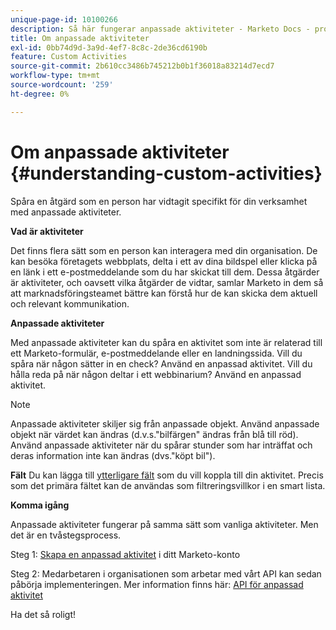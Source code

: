 ```yaml
---
unique-page-id: 10100266
description: Så här fungerar anpassade aktiviteter - Marketo Docs - produktdokumentation
title: Om anpassade aktiviteter
exl-id: 0bb74d9d-3a9d-4ef7-8c8c-2de36cd6190b
feature: Custom Activities
source-git-commit: 2b610cc3486b745212b0b1f36018a83214d7ecd7
workflow-type: tm+mt
source-wordcount: '259'
ht-degree: 0%

---
```


# Om anpassade aktiviteter {#understanding-custom-activities}

Spåra en åtgärd som en person har vidtagit specifikt för din verksamhet med anpassade aktiviteter.

**Vad är aktiviteter**

Det finns flera sätt som en person kan interagera med din organisation. De kan besöka företagets webbplats, delta i ett av dina bildspel eller klicka på en länk i ett e-postmeddelande som du har skickat till dem. Dessa åtgärder är aktiviteter, och oavsett vilka åtgärder de vidtar, samlar Marketo in dem så att marknadsföringsteamet bättre kan förstå hur de kan skicka dem aktuell och relevant kommunikation.

**Anpassade aktiviteter**

Med anpassade aktiviteter kan du spåra en aktivitet som inte är relaterad till ett Marketo-formulär, e-postmeddelande eller en landningssida. Vill du spåra när någon sätter in en check? Använd en anpassad aktivitet. Vill du hålla reda på när någon deltar i ett webbinarium? Använd en anpassad aktivitet.

>[!NOTE]
>
>Anpassade aktiviteter skiljer sig från anpassade objekt. Använd anpassade objekt när värdet kan ändras (d.v.s.&quot;bilfärgen&quot; ändras från blå till röd). Använd anpassade aktiviteter när du spårar stunder som har inträffat och deras information inte kan ändras (dvs.&quot;köpt bil&quot;).

**Fält** Du kan lägga till [ytterligare fält](/help/marketo/product-docs/administration/marketo-custom-activities/add-edit-delete-marketo-custom-activity-fields.md) som du vill koppla till din aktivitet. Precis som det primära fältet kan de användas som filtreringsvillkor i en smart lista.

**Komma igång**

Anpassade aktiviteter fungerar på samma sätt som vanliga aktiviteter. Men det är en tvåstegsprocess.

Steg 1: [Skapa en anpassad aktivitet](/help/marketo/product-docs/administration/marketo-custom-activities/create-a-custom-activity.md) i ditt Marketo-konto

Steg 2: Medarbetaren i organisationen som arbetar med vårt API kan sedan påbörja implementeringen. Mer information finns här: [API för anpassad aktivitet](https://developer.adobe.com/marketo-apis/api/mapi/#tag/Activities/operation/addCustomActivityUsingPOST)

Ha det så roligt!
